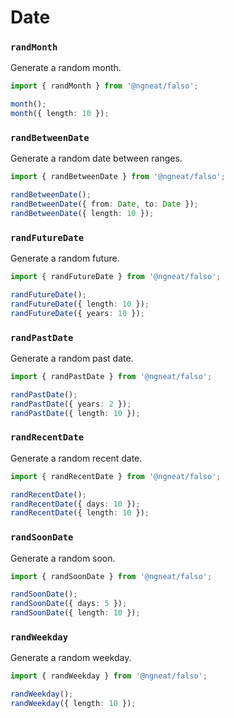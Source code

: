 # Date

### `randMonth`

Generate a random month.

```ts
import { randMonth } from '@ngneat/falso';

month();
month({ length: 10 });
```

### `randBetweenDate`

Generate a random date between ranges.

```ts
import { randBetweenDate } from '@ngneat/falso';

randBetweenDate();
randBetweenDate({ from: Date, to: Date });
randBetweenDate({ length: 10 });
```

### `randFutureDate`

Generate a random future.

```ts
import { randFutureDate } from '@ngneat/falso';

randFutureDate();
randFutureDate({ length: 10 });
randFutureDate({ years: 10 });
```

### `randPastDate`

Generate a random past date.

```ts
import { randPastDate } from '@ngneat/falso';

randPastDate();
randPastDate({ years: 2 });
randPastDate({ length: 10 });
```

### `randRecentDate`

Generate a random recent date.

```ts
import { randRecentDate } from '@ngneat/falso';

randRecentDate();
randRecentDate({ days: 10 });
randRecentDate({ length: 10 });
```

### `randSoonDate`

Generate a random soon.

```ts
import { randSoonDate } from '@ngneat/falso';

randSoonDate();
randSoonDate({ days: 5 });
randSoonDate({ length: 10 });
```

### `randWeekday`

Generate a random weekday.

```ts
import { randWeekday } from '@ngneat/falso';

randWeekday();
randWeekday({ length: 10 });
```
